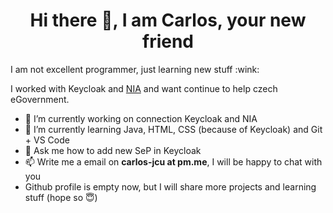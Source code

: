
<h1 align="center"> Hi there 👋, I am Carlos, your new friend</h1>
<p> I am not excellent programmer, just learning new stuff :wink: </p>
<p> I worked with Keycloak and <a href="https://www.eidentita.cz/Home">NIA</a> and want continue to help czech eGovernment. </p>

- 🔭 I’m currently working on connection Keycloak and NIA
- 🌱 I’m currently learning Java, HTML, CSS (because of Keycloak) and Git + VS Code
- 💬 Ask me how to add new SeP in Keycloak
- 📫 Write me a email on **carlos-jcu at pm.me**, I will be happy to chat with you
- Github profile is empty now, but I will share more projects and learning stuff (hope so  :innocent:)
